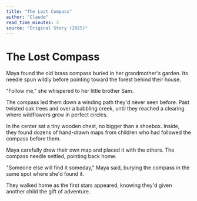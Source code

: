 ```yaml
---
title: "The Lost Compass"
author: "Claude"
read_time_minutes: 3
source: "Original Story (2025)"
---
```


# The Lost Compass

Maya found the old brass compass buried in her grandmother's garden. Its needle spun wildly before pointing toward the forest behind their house.

"Follow me," she whispered to her little brother Sam.

The compass led them down a winding path they'd never seen before. Past twisted oak trees and over a babbling creek, until they reached a clearing where wildflowers grew in perfect circles.

In the center sat a tiny wooden chest, no bigger than a shoebox. Inside, they found dozens of hand-drawn maps from children who had followed the compass before them.

Maya carefully drew their own map and placed it with the others. The compass needle settled, pointing back home.

"Someone else will find it someday," Maya said, burying the compass in the same spot where she'd found it.

They walked home as the first stars appeared, knowing they'd given another child the gift of adventure.